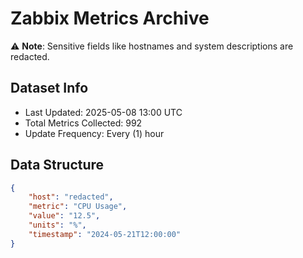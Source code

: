 # Zabbix Metrics Archive

⚠️ **Note**: Sensitive fields like hostnames and system descriptions are redacted.

## Dataset Info
- Last Updated: 2025-05-08 13:00 UTC
- Total Metrics Collected: 992
- Update Frequency: Every (1) hour

## Data Structure
```json
{
    "host": "redacted",
    "metric": "CPU Usage",
    "value": "12.5",
    "units": "%",
    "timestamp": "2024-05-21T12:00:00"
}
```
